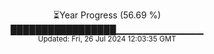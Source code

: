 <p align="center">
⏳Year Progress (56.69 %)<br>
█████████████████▁▁▁▁▁▁▁▁▁▁▁▁▁ <br>
<sub>Updated: Fri, 26 Jul 2024 12:03:35 GMT</sub>
</p>

